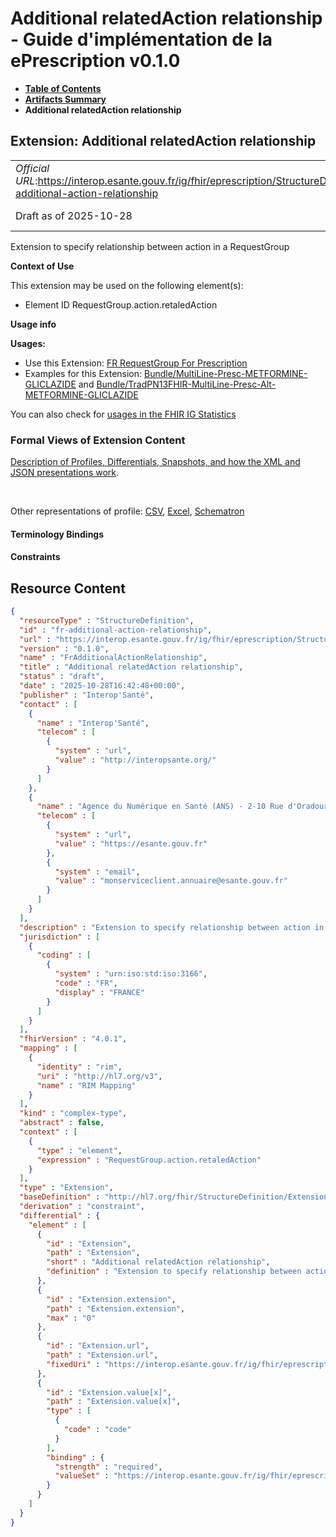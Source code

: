 # Additional relatedAction relationship - Guide d'implémentation de la ePrescription v0.1.0

* [**Table of Contents**](toc.md)
* [**Artifacts Summary**](artifacts.md)
* **Additional relatedAction relationship**

## Extension: Additional relatedAction relationship 

| | |
| :--- | :--- |
| *Official URL*:https://interop.esante.gouv.fr/ig/fhir/eprescription/StructureDefinition/fr-additional-action-relationship | *Version*:0.1.0 |
| Draft as of 2025-10-28 | *Computable Name*:FrAdditionalActionRelationship |

Extension to specify relationship between action in a RequestGroup

**Context of Use**

This extension may be used on the following element(s):

* Element ID RequestGroup.action.retaledAction

**Usage info**

**Usages:**

* Use this Extension: [FR RequestGroup For Prescription](StructureDefinition-fr-requestgroup-for-prescription.md)
* Examples for this Extension: [Bundle/MultiLine-Presc-METFORMINE-GLICLAZIDE](Bundle-MultiLine-Presc-METFORMINE-GLICLAZIDE.md) and [Bundle/TradPN13FHIR-MultiLine-Presc-Alt-METFORMINE-GLICLAZIDE](Bundle-TradPN13FHIR-MultiLine-Presc-Alt-METFORMINE-GLICLAZIDE.md)

You can also check for [usages in the FHIR IG Statistics](https://packages2.fhir.org/xig/ans.fhir.fr.eprescription|current/StructureDefinition/fr-additional-action-relationship)

### Formal Views of Extension Content

 [Description of Profiles, Differentials, Snapshots, and how the XML and JSON presentations work](http://build.fhir.org/ig/FHIR/ig-guidance/readingIgs.html#structure-definitions). 

 

Other representations of profile: [CSV](StructureDefinition-fr-additional-action-relationship.csv), [Excel](StructureDefinition-fr-additional-action-relationship.xlsx), [Schematron](StructureDefinition-fr-additional-action-relationship.sch) 

#### Terminology Bindings

#### Constraints



## Resource Content

```json
{
  "resourceType" : "StructureDefinition",
  "id" : "fr-additional-action-relationship",
  "url" : "https://interop.esante.gouv.fr/ig/fhir/eprescription/StructureDefinition/fr-additional-action-relationship",
  "version" : "0.1.0",
  "name" : "FrAdditionalActionRelationship",
  "title" : "Additional relatedAction relationship",
  "status" : "draft",
  "date" : "2025-10-28T16:42:48+00:00",
  "publisher" : "Interop'Santé",
  "contact" : [
    {
      "name" : "Interop'Santé",
      "telecom" : [
        {
          "system" : "url",
          "value" : "http://interopsante.org/"
        }
      ]
    },
    {
      "name" : "Agence du Numérique en Santé (ANS) - 2-10 Rue d'Oradour-sur-Glane, 75015 Paris",
      "telecom" : [
        {
          "system" : "url",
          "value" : "https://esante.gouv.fr"
        },
        {
          "system" : "email",
          "value" : "monserviceclient.annuaire@esante.gouv.fr"
        }
      ]
    }
  ],
  "description" : "Extension to specify relationship between action in a RequestGroup",
  "jurisdiction" : [
    {
      "coding" : [
        {
          "system" : "urn:iso:std:iso:3166",
          "code" : "FR",
          "display" : "FRANCE"
        }
      ]
    }
  ],
  "fhirVersion" : "4.0.1",
  "mapping" : [
    {
      "identity" : "rim",
      "uri" : "http://hl7.org/v3",
      "name" : "RIM Mapping"
    }
  ],
  "kind" : "complex-type",
  "abstract" : false,
  "context" : [
    {
      "type" : "element",
      "expression" : "RequestGroup.action.retaledAction"
    }
  ],
  "type" : "Extension",
  "baseDefinition" : "http://hl7.org/fhir/StructureDefinition/Extension",
  "derivation" : "constraint",
  "differential" : {
    "element" : [
      {
        "id" : "Extension",
        "path" : "Extension",
        "short" : "Additional relatedAction relationship",
        "definition" : "Extension to specify relationship between action in a RequestGroup. If present, RequestGroup.action.relatedAction.relationship shall be concurrent"
      },
      {
        "id" : "Extension.extension",
        "path" : "Extension.extension",
        "max" : "0"
      },
      {
        "id" : "Extension.url",
        "path" : "Extension.url",
        "fixedUri" : "https://interop.esante.gouv.fr/ig/fhir/eprescription/StructureDefinition/fr-additional-action-relationship"
      },
      {
        "id" : "Extension.value[x]",
        "path" : "Extension.value[x]",
        "type" : [
          {
            "code" : "code"
          }
        ],
        "binding" : {
          "strength" : "required",
          "valueSet" : "https://interop.esante.gouv.fr/ig/fhir/eprescription/ValueSet/fr-additional-action-relationship-type-value-set"
        }
      }
    ]
  }
}

```
